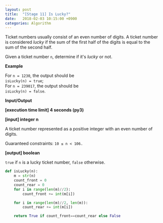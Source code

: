 ```yaml
---
layout: post
title:  "[Stage 11] Is Lucky?"
date:   2018-02-03 10:15:00 +0900
categories: Algorithm
---
```


Ticket numbers usually consist of an even number of digits. A ticket number is considered _lucky_ if the sum of the first half of the digits is equal to the sum of the second half.

Given a ticket number `n`, determine if it's _lucky_ or not.

**Example**

For `n = 1230`, the output should be  
`isLucky(n) = true`;  
For `n = 239017`, the output   should be  
`isLucky(n) = false`.

**Input/Output**

**[execution time limit] 4 seconds (py3)**

**[input] integer n**

A ticket number represented as a positive integer with an even number of digits.

Guaranteed constraints:
`10 ≤ n < 106.`

**[output] boolean**

`true` if `n` is a lucky ticket number, `false` otherwise.



```python
def isLucky(n):
    m = str(n)
    count_front = 0
    count_rear = 0
    for i in range(len(m)//2):
        count_front += int(m[i])

    for i in range(len(m)//2, len(m)):
        count_rear += int(m[i])

    return True if count_front==count_rear else False
```